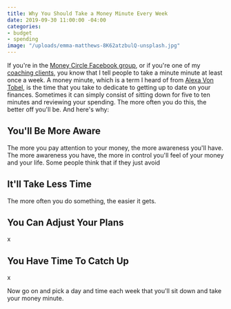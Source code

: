 ```yaml
---
title: Why You Should Take a Money Minute Every Week
date: 2019-09-30 11:00:00 -04:00
categories:
- budget
- spending
image: "/uploads/emma-matthews-8K62atzbulQ-unsplash.jpg"
---
```


If you're in the [Money Circle Facebook group](https://www.facebook.com/groups/MoneyCircleGroup), or if you're one of my [coaching clients](https://www.maggiegermano.com/coaching/), you know that I tell people to take a minute minute at least once a week. A money minute, which is a term I heard of from [Alexa Von Tobel](https://www.linkedin.com/in/alexavontobel/), is the time that you take to dedicate to getting up to date on your finances. Sometimes it can simply consist of sitting down for five to ten minutes and reviewing your spending. The more often you do this, the better off you'll be. And here's why:

## You'll Be More Aware

The more you pay attention to your money, the more awareness you'll have. The more awareness you have, the more in control you'll feel of your money and your life. Some people think that if they just avoid

## It'll Take Less Time

The more often you do something, the easier it gets. 

## You Can Adjust Your Plans

x

## You Have Time To Catch Up

x

Now go on and pick a day and time each week that you'll sit down and take your money minute. 